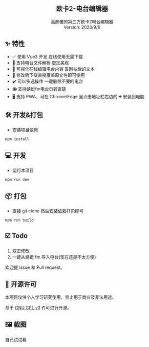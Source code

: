 <h2 align="center" style="font-weight: 600">欧卡2-电台编辑器</h2>
<p align="center">
    <s>高颜值的</s>第三方欧卡2电台编辑器
    <br />
    Version: 2023/9/9
    <!-- <a href="https://music.qier222.com" target="blank"><strong>🌎 访问DEMO</strong></a>  |  
    <a href="#%EF%B8%8F-安装" target="blank"><strong>📦️ 下载安装包</strong></a>  |  
    <a href="https://t.me/yesplaymusic" target="blank"><strong>💬 加入交流群</strong></a>
    <br />
    <br /> -->
  </p>
</p>

## ✨ 特性

- ✅ 使用 Vue3 开发 在线使用无需下载
- 📃 支持电台文件解析 更加美观
- 🧩 可视化在线编辑电台内容 告别枯燥的文本
- 💾 修改后下载直接覆盖原文件即可使用
- ✔️ 可以多选操作 一键删除不要的电台
- 📻 支持蜻蜓fm电台页转直链
- 🖥️ 支持 PWA，可在 Chrome/Edge 里点击地址栏右边的 ➕ 安装到电脑

## 🛠️ 开发&打包

- 安装项目依赖

```shell
npm install
```

## 💻 开发

- 运行本项目

```shell
npm run dev
```

## 📦️ 打包

- 直接 git clone 然后[安装依赖](#-开发打包)打包即可

```shell
npm run build
```

## ☑️ Todo

1. 双击修改
2. 一键从蜻蜓 fm 导入电台(现在还是不太方便)

欢迎提 Issue 和 Pull request。

## 📜 开源许可

本项目仅供个人学习研究使用，禁止用于商业及非法用途。

基于 [GNU GPL v3](https://www.gnu.org/licenses/gpl-3.0.en.html#license-text) 许可进行开源。

## 🖼️ 截图

自己试试看
